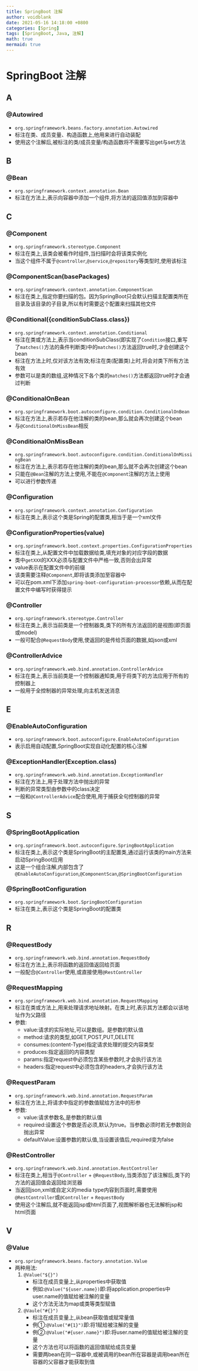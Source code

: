 ```yaml
---
title: SpringBoot 注解
author: voidblank
date: 2021-05-16 14:18:00 +0800
categories: [Spring]
tags: [SpringBoot, Java, 注解]
math: true
mermaid: true
---
```


# SpringBoot 注解

## A

### @Autowired
- `org.springframework.beans.factory.annotation.Autowired`
- 标注在类、成员变量、构造函数上,他用来进行自动装配
- 使用这个注解后,被标注的类/成员变量/构造函数将不需要写出get与set方法

## B

### @Bean
- `org.springframework.context.annotation.Bean`
- 标注在方法上,表示向容器中添加一个组件,将方法的返回值添加到容器中

## C

### @Component
- `org.springframework.stereotype.Component`
- 标注在类上,该类会被看作时组件,当扫描时会将该类实例化
- 当这个组件不属于`@controller`,`@service`,`@repository`等类型时,使用该标注

### @ComponentScan(basePackages)
- `org.springframework.context.annotation.ComponentScan`
- 标注在类上,指定你要扫描的包。因为SpringBoot只会默认扫描主配置类所在目录及该目录的子目录,所以有时需要这个配置来扫描其他文件

### @Conditional({conditionSubClass.class})
- `org.springframework.context.annotation.Conditional`
- 标注在类或方法上,表示当conditionSubClass(即实现了`Condition`接口,重写了`matches()`方法的条件判断类)中的`matches()`方法返回true时,才会创建这个bean
- 标注在方法上时,仅对该方法有效;标注在类(配置类)上时,将会对类下所有方法有效
- 参数可以是类的数组,这种情况下各个类的`matches()`方法都返回true时才会通过判断

### @ConditionalOnBean
- `org.springframework.boot.autoconfigure.condition.ConditionalOnBean`
- 标注在方法上,表示若存在他注解的类的bean,那么就会再次创建这个bean
- 与`@ConditionalOnMissBean`相反

### @ConditionalOnMissBean
- `org.springframework.boot.autoconfigure.condition.ConditionalOnMissingBean`
- 标注在方法上,表示若存在他注解的类的bean,那么就不会再次创建这个bean
- 只能在`@Bean`注解的方法上使用,不能在`@Component`注解的方法上使用
- 可以进行参数传递

### @Configuration
- `org.springframework.context.annotation.Configuration`
- 标注在类上,表示这个类是Spring的配置类,相当于是一个xml文件

### @ConfigurationProperties(value)
- `org.springframework.boot.context.properties.ConfigurationProperties`
- 标注在类上,从配置文件中加载数据给类,填充对象的对应字段的数据
- 类中`getXXX`的XXX必须与配置文件中严格一致,否则会出异常
- value表示在配置文件中的前缀
- 该类需要注释`@Component`,即将该类添加至容器中
- 可以在pom.xml下添加`spring-boot-configuration-processor`依赖,从而在配置文件中编写时获得提示

### @Controller
- `org.springframework.stereotype.Controller`
- 标注在类上,表示当前类是一个控制器类,类下的所有方法返回的是视图(即页面或model)
- 一般可配合`@RequestBody`使用,使返回的是传给页面的数据,如json或xml

### @ControllerAdvice
- `org.springframework.web.bind.annotation.ControllerAdvice`
- 标注在类上,表示当前类是一个控制器通知类,用于将类下的方法应用于所有的控制器上
- 一般用于全控制器的异常处理,向主机发送消息

## E

### @EnableAutoConfiguration
- `org.springframework.boot.autoconfigure.EnableAutoConfiguration`
- 表示启用自动配置,SpringBoot实现自动化配置的核心注解

### @ExceptionHandler(Exception.class)
- `org.springframework.web.bind.annotation.ExceptionHandler`
- 标注在方法上,用于处理方法中抛出的异常
- 判断的异常类型由参数中的class决定
- 一般和`@ControllerAdvice`配合使用,用于捕获全句控制器的异常

## S

### @SpringBootApplication
- `org.springframework.boot.autoconfigure.SpringBootApplication`
- 标注在类上,表示这个类是SpringBoot的主配置类,通过运行该类的main方法来启动SpringBoot应用
- 这是一个组合注解,内部包含了`@EnableAutoConfiguration`,`@ComponentScan`,`@SpringBootConfiguration`

### @SpringBootConfiguration
- `org.springframework.boot.SpringBootConfiguration`
- 标注在类上,表示这个类是SpringBoot的配置类

## R

### @RequestBody
- `org.springframework.web.bind.annotation.RequestBody`
- 标注在方法上,表示将函数的返回值返回给页面
- 一般配合`@Controller`使用,或直接使用`@RestController`

### @RequestMapping
- `org.springframework.web.bind.annotation.RequestMapping`
- 标注在类或方法上,用来处理请求地址映射。在类上时,表示其方法都会以该地址作为父路径
- 参数:
  - value:请求的实际地址,可以是数组。是参数的默认值
  - method:请求的类型,如GET,POST,PUT,DELETE
  - consumes:(content-Type)指定请求处理的提交内容类型
  - produces:指定返回的内容类型
  - params:指定request中必须包含某些参数时,才会执行该方法
  - headers:指定request中必须包含的headers,才会执行该方法

### @RequestParam
- `org.springframework.web.bind.annotation.RequestParam`
- 标注在方法上,将请求中指定的参数值赋给方法中的形参
- 参数:
  - value:请求参数名,是参数的默认值
  - required:设置这个参数是否必须,默认为true。当参数必须时若无参数则会抛出异常
  - defaultValue:设置参数的默认值,当设置该值后,required变为false

### @RestController
- `org.springframework.web.bind.annotation.RestController`
- 标注在类上,相当于`@Controller` + `@RequestBody`,当类添加了该注解后,类下的方法的返回值会返回给浏览器
- 当返回json,xml或自定义的media type内容到页面时,需要使用`@RestController`或`@Controller` + `RequestBody`
- 使用这个注解后,就不能返回jsp或html页面了,视图解析器也无法解析jsp和html页面

## V

### @Value
- `org.springframework.beans.factory.annotation.Value`
- 两种用法:
  1. `@Value("${}")`
     - 标注在成员变量上,从properties中获取值
     - 例如:`@Value("${user.name})`即:将application.properties中user.name的值赋给被注解的变量
     - 这个方法无法为map或类等类型赋值
  2. `@Vaule("#{}")`
     - 标注在成员变量上,从bean获取值或赋常量值
     - 例①:`@Value("#{1}")`即:将1赋给被注解的变量
     - 例②:`@Value("#{user.name}")`即:将user.name的值赋给被注解的变量
     - 这个方法也可以将函数的返回值赋给成员变量
     - 需要两bean在同一容器中,或被调用的bean所在容器是调用bean所在容器的父容器才能获取到值


